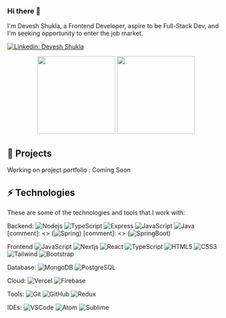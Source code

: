 ### Hi there 👋

I'm Devesh Shukla, a Frontend Developer, aspire to be Full-Stack Dev, and I'm seeking opportunity to enter the job market.

[![Linkedin: Devesh Shukla](https://img.shields.io/badge/-Linkedin-blue?style=flat-square&logo=Linkedin&logoColor=white&link=https://www.linkedin.com/in/adrianoescarabote/)](https://www.linkedin.com/in/devesh-kumar-shukla/)

<div align="center">
  <img height="180em" src="https://github-readme-stats.vercel.app/api?username=deveshshukla&show_icons=true&count_private=true&hide_border=true&title_color=6495ED&icon_color=6495ED&text_color=6495ED&bg_color=0d1117%22%20alt=%22Caio%20Schwab%20github%20stats" /> 
  <img height="180em" src="https://github-readme-stats.vercel.app/api/top-langs/?username=deveshshukla&layout=compact&hide_border=true&title_color=6495ED&text_color=6495ED&bg_color=0d1117" />
</div>

## 🚀 Projects

Working on project portfolio : Coming Soon

## ⚡ Technologies

These are some of the technologies and tools that I work with:

Backend:
![Nodejs](https://img.shields.io/badge/-Nodejs-339933?style=flat-square&logo=Node.js&logoColor=white)
![TypeScript](https://img.shields.io/badge/-TypeScript-007ACC?style=flat-square&logo=typescript&logoColor=white)
![Express](https://img.shields.io/badge/-Express-000000?style=flat-square&logo=express&logoColor=white)
![JavaScript](https://img.shields.io/badge/-JavaScript-black?style=flat-square&logo=javascript)
![Java](https://img.shields.io/badge/-Java?style=flat-square&logo=coffeescript&label=Java&labelColor=brown&color=brown)
[comment]: <> (![Spring](https://img.shields.io/badge/-Spring?style=flat-square&logo=spring&label=Spring&labelColor=black&color=black))
[comment]: <> (![SpringBoot](https://img.shields.io/badge/-SpringBoot?style=flat-square&logo=springboot&label=SpringBoot&labelColor=grey&color=grey))

Frontend
![JavaScript](https://img.shields.io/badge/-JavaScript-black?style=flat-square&logo=javascript)
![Nextjs](https://img.shields.io/badge/-Next.js-000000?style=flat-square&logo=next.js&logoColor=white)
![React](https://img.shields.io/badge/-React-61DAFB?style=flat-square&logo=react&logoColor=white)
![TypeScript](https://img.shields.io/badge/-TypeScript-007ACC?style=flat-square&logo=typescript&logoColor=white)
![HTML5](https://img.shields.io/badge/-HTML5-E34F26?style=flat-square&logo=html5&logoColor=white)
![CSS3](https://img.shields.io/badge/-CSS3-1572B6?style=flat-square&logo=css3)
![Tailwind](https://img.shields.io/badge/-Tailwind_CSS-38B2AC?style=flat-square&logo=tailwind-css&logoColor=white)
![Bootstrap](https://img.shields.io/badge/-Bootstrap-563D7C?style=flat-square&logo=bootstrap)

Database:
![MongoDB](https://img.shields.io/badge/-MongoDB-black?style=flat-square&logo=mongodb)
![PostgreSQL](https://img.shields.io/badge/-PostgreSQL?style=flat-square&logo=postgresql&logoColor=white&label=PostgreSQL&labelColor=%23689dc8&color=%23689dc8)

Cloud:
![Vercel](https://img.shields.io/badge/-Vercel-000000?style=flat-square&logo=vercel&logoColor=white)
![Firebase](https://img.shields.io/badge/Firebase-FFCA28?style=flat-square&logo=firebase&logoColor=white)

Tools:
![Git](https://img.shields.io/badge/-Git-black?style=flat-square&logo=git)
![GitHub](https://img.shields.io/badge/-GitHub-181717?style=flat-square&logo=github)
![Redux](https://img.shields.io/badge/-Redux-764ABC?style=flat-square&logo=redux&logoColor=white)

IDEs:
![VSCode](https://img.shields.io/badge/-VSCode-007ACC?style=flat-square&logo=visual-studio-code&logoColor=white)
![Atom](https://img.shields.io/badge/Atom-66595C?style=flat-square&logo=atom&logoColor=white)
![Sublime](https://img.shields.io/badge/Sublime%20Text-FF9800?style=flat-square&logo=sublime-text&logoColor=white)
